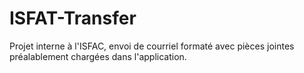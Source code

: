 # ISFAT-Transfer
Projet interne à l'ISFAC, envoi de courriel formaté avec pièces jointes préalablement chargées dans l'application.
